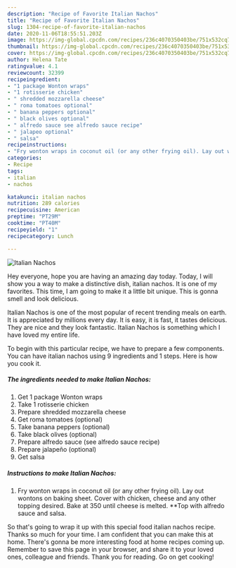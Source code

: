 ```yaml
---
description: "Recipe of Favorite Italian Nachos"
title: "Recipe of Favorite Italian Nachos"
slug: 1304-recipe-of-favorite-italian-nachos
date: 2020-11-06T18:55:51.203Z
image: https://img-global.cpcdn.com/recipes/236c4070350403be/751x532cq70/italian-nachos-recipe-main-photo.jpg
thumbnail: https://img-global.cpcdn.com/recipes/236c4070350403be/751x532cq70/italian-nachos-recipe-main-photo.jpg
cover: https://img-global.cpcdn.com/recipes/236c4070350403be/751x532cq70/italian-nachos-recipe-main-photo.jpg
author: Helena Tate
ratingvalue: 4.1
reviewcount: 32399
recipeingredient:
- "1 package Wonton wraps"
- "1 rotisserie chicken"
- " shredded mozzarella cheese"
- " roma tomatoes optional"
- " banana peppers optional"
- " black olives optional"
- " alfredo sauce see alfredo sauce recipe"
- " jalapeo optional"
- " salsa"
recipeinstructions:
- "Fry wonton wraps in coconut oil (or any other frying oil). Lay out wontons on baking sheet. Cover with chicken, cheese and any other topping desired. Bake at 350 until cheese is melted. **Top with alfredo sauce and salsa."
categories:
- Recipe
tags:
- italian
- nachos

katakunci: italian nachos 
nutrition: 289 calories
recipecuisine: American
preptime: "PT29M"
cooktime: "PT40M"
recipeyield: "1"
recipecategory: Lunch

---
```



![Italian Nachos](https://img-global.cpcdn.com/recipes/236c4070350403be/751x532cq70/italian-nachos-recipe-main-photo.jpg)

Hey everyone, hope you are having an amazing day today. Today, I will show you a way to make a distinctive dish, italian nachos. It is one of my favorites. This time, I am going to make it a little bit unique. This is gonna smell and look delicious.



Italian Nachos is one of the most popular of recent trending meals on earth. It is appreciated by millions every day. It is easy, it is fast, it tastes delicious. They are nice and they look fantastic. Italian Nachos is something which I have loved my entire life.


To begin with this particular recipe, we have to prepare a few components. You can have italian nachos using 9 ingredients and 1 steps. Here is how you cook it.

<!--inarticleads1-->

##### The ingredients needed to make Italian Nachos:

1. Get 1 package Wonton wraps
1. Take 1 rotisserie chicken
1. Prepare  shredded mozzarella cheese
1. Get  roma tomatoes (optional)
1. Take  banana peppers (optional)
1. Take  black olives (optional)
1. Prepare  alfredo sauce (see alfredo sauce recipe)
1. Prepare  jalapeño (optional)
1. Get  salsa




<!--inarticleads2-->

##### Instructions to make Italian Nachos:

1. Fry wonton wraps in coconut oil (or any other frying oil). Lay out wontons on baking sheet. Cover with chicken, cheese and any other topping desired. Bake at 350 until cheese is melted. **Top with alfredo sauce and salsa.




So that's going to wrap it up with this special food italian nachos recipe. Thanks so much for your time. I am confident that you can make this at home. There's gonna be more interesting food at home recipes coming up. Remember to save this page in your browser, and share it to your loved ones, colleague and friends. Thank you for reading. Go on get cooking!
